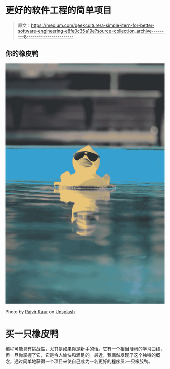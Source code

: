 # 更好的软件工程的简单项目

> 原文：<https://medium.com/geekculture/a-simple-item-for-better-software-engineering-e8fe0c35a19e?source=collection_archive---------8----------------------->

## 你的橡皮鸭

![](img/f9d3a40aa50f78a28efbda2922d13ab1.png)

Photo by [Rajvir Kaur](https://unsplash.com/@rajvir91?utm_source=medium&utm_medium=referral) on [Unsplash](https://unsplash.com?utm_source=medium&utm_medium=referral)

# 买一只橡皮鸭

编程可能具有挑战性，尤其是如果你是新手的话。它有一个相当陡峭的学习曲线，但一旦你掌握了它，它是令人愉快和满足的。最近，我偶然发现了这个独特的概念，通过简单地获得一个项目来使自己成为一名更好的程序员:一只橡胶鸭。